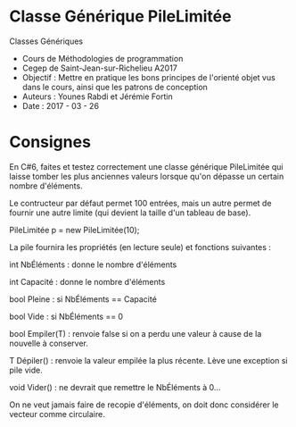 # Classe Générique PileLimitée<T>
Classes Génériques

- Cours de Méthodologies de programmation
- Cegep de Saint-Jean-sur-Richelieu A2017
- Objectif : Mettre en pratique les bons principes de l'orienté objet vus dans le cours, ainsi que les patrons de conception
- Auteurs : Younes Rabdi et Jérémie Fortin
- Date : 2017 - 03 - 26

# Consignes

En C#6, faites et testez correctement une classe générique PileLimitée<T> qui laisse tomber les plus
anciennes valeurs lorsque qu'on dépasse un certain nombre d'éléments.

Le contructeur par défaut permet 100 entrées, mais un autre permet de fournir une autre limite (qui
devient la taille d'un tableau de base).

   PileLimitée<int> p = new PileLimitée<int>(10);

La pile fournira les propriétés (en lecture seule) et fonctions suivantes :

int NbÉléments   : donne le nombre d'éléments

int Capacité     : donne le nombre d'éléments

bool Pleine      : si NbÉléments == Capacité

bool Vide	    : si NbÉléments == 0

bool Empiler(T)  : renvoie false si on a perdu une valeur à cause de la nouvelle à conserver.

T Dépiler()      : renvoie la valeur empilée la plus récente. Lève une exception si pile vide.

void Vider()     : ne devrait que remettre le NbÉléments à 0...

On ne veut jamais faire de recopie d'éléments, on doit donc considérer le vecteur comme circulaire.
